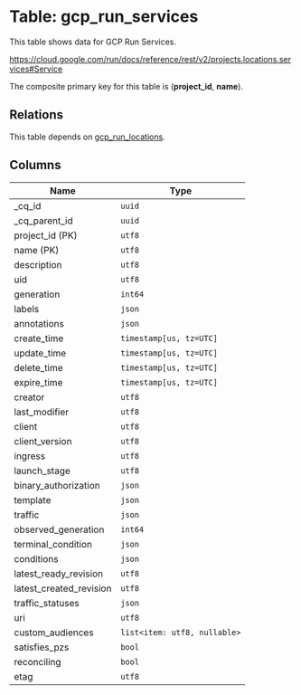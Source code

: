 # Table: gcp_run_services

This table shows data for GCP Run Services.

https://cloud.google.com/run/docs/reference/rest/v2/projects.locations.services#Service

The composite primary key for this table is (**project_id**, **name**).

## Relations

This table depends on [gcp_run_locations](gcp_run_locations).

## Columns

| Name          | Type          |
| ------------- | ------------- |
|_cq_id|`uuid`|
|_cq_parent_id|`uuid`|
|project_id (PK)|`utf8`|
|name (PK)|`utf8`|
|description|`utf8`|
|uid|`utf8`|
|generation|`int64`|
|labels|`json`|
|annotations|`json`|
|create_time|`timestamp[us, tz=UTC]`|
|update_time|`timestamp[us, tz=UTC]`|
|delete_time|`timestamp[us, tz=UTC]`|
|expire_time|`timestamp[us, tz=UTC]`|
|creator|`utf8`|
|last_modifier|`utf8`|
|client|`utf8`|
|client_version|`utf8`|
|ingress|`utf8`|
|launch_stage|`utf8`|
|binary_authorization|`json`|
|template|`json`|
|traffic|`json`|
|observed_generation|`int64`|
|terminal_condition|`json`|
|conditions|`json`|
|latest_ready_revision|`utf8`|
|latest_created_revision|`utf8`|
|traffic_statuses|`json`|
|uri|`utf8`|
|custom_audiences|`list<item: utf8, nullable>`|
|satisfies_pzs|`bool`|
|reconciling|`bool`|
|etag|`utf8`|